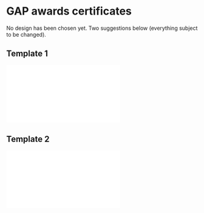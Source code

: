 # GAP awards certificates

No design has been chosen yet. Two suggestions below (everything subject to be changed).

## Template 1

[![Template 1](./template.pdf)](./template.pdf)

## Template 2

[![Template 2](./template2.pdf)](./template2.pdf)
